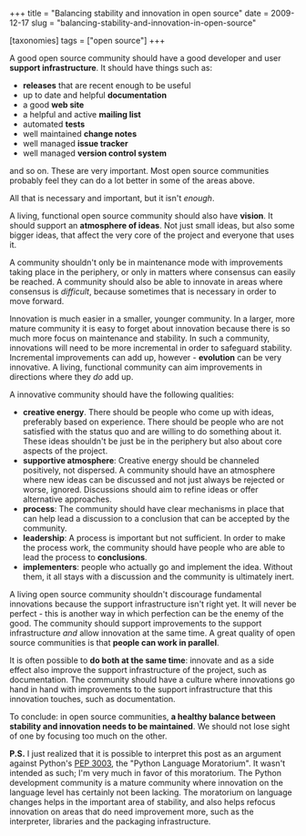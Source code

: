 +++
title = "Balancing stability and innovation in open source"
date = 2009-12-17
slug = "balancing-stability-and-innovation-in-open-source"

[taxonomies]
tags = ["open source"]
+++

A good open source community should have a good developer and user
**support infrastructure**. It should have things such as:

- **releases** that are recent enough to be useful
- up to date and helpful **documentation**
- a good **web site**
- a helpful and active **mailing list**
- automated **tests**
- well maintained **change notes**
- well managed **issue tracker**
- well managed **version control system**

and so on. These are very important. Most open source communities
probably feel they can do a lot better in some of the areas above.

All that is necessary and important, but it isn't _enough_.

A living, functional open source community should also have **vision**.
It should support an **atmosphere of ideas**. Not just small ideas, but
also some bigger ideas, that affect the very core of the project and
everyone that uses it.

A community shouldn't only be in maintenance mode with improvements
taking place in the periphery, or only in matters where consensus can
easily be reached. A community should also be able to innovate in areas
where consensus is _difficult_, because sometimes that is necessary in
order to move forward.

Innovation is much easier in a smaller, younger community. In a larger,
more mature community it is easy to forget about innovation because
there is so much more focus on maintenance and stability. In such a
community, innovations will need to be more incremental in order to
safeguard stability. Incremental improvements can add up, however -
**evolution** can be very innovative. A living, functional community can
aim improvements in directions where they _do_ add up.

A innovative community should have the following qualities:

- **creative energy**. There should be people who come up with ideas,
  preferably based on experience. There should be people who are not
  satisfied with the status quo and are willing to do something about
  it. These ideas shouldn't be just be in the periphery but also about
  core aspects of the project.
- **supportive atmosphere**: Creative energy should be channeled
  positively, not dispersed. A community should have an atmosphere where
  new ideas can be discussed and not just always be rejected or worse,
  ignored. Discussions should aim to refine ideas or offer alternative
  approaches.
- **process**: The community should have clear mechanisms in place that
  can help lead a discussion to a conclusion that can be accepted by the
  community.
- **leadership**: A process is important but not sufficient. In order to
  make the process work, the community should have people who are able
  to lead the process to **conclusions**.
- **implementers**: people who actually go and implement the idea.
  Without them, it all stays with a discussion and the community is
  ultimately inert.

A living open source community shouldn't discourage fundamental
innovations because the support infrastructure isn't right yet. It will
never be perfect - this is another way in which perfection can be the
enemy of the good. The community should support improvements to the
support infrastructure _and_ allow innovation at the same time. A great
quality of open source communities is that **people can work in
parallel**.

It is often possible to **do both at the same time**: innovate and as a
side effect also improve the support infrastructure of the project, such
as documentation. The community should have a culture where innovations
go hand in hand with improvements to the support infrastructure that
this innovation touches, such as documentation.

To conclude: in open source communities, **a healthy balance between
stability and innovation needs to be maintained**. We should not lose
sight of one by focusing too much on the other.

**P.S.** I just realized that it is possible to interpret this post as
an argument against Python's [PEP
3003](http://www.python.org/dev/peps/pep-3003/), the "Python Language
Moratorium". It wasn't intended as such; I'm very much in favor of this
moratorium. The Python development community is a mature community where
innovation on the language level has certainly not been lacking. The
moratorium on language changes helps in the important area of stability,
and also helps refocus innovation on areas that do need improvement
more, such as the interpreter, libraries and the packaging
infrastructure.
